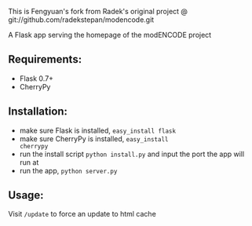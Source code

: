 This is Fengyuan's fork from Radek's original project @ git://github.com/radekstepan/modencode.git

A Flask app serving the homepage of the modENCODE project

## Requirements:
- Flask 0.7+
- CherryPy

## Installation:
- make sure Flask is installed, <code>easy_install flask</code>
- make sure CherryPy is installed, <code>easy_install cherrypy</code>
- run the install script <code>python install.py</code> and input the port the app will run at
- run the app, <code>python server.py</code>

## Usage:

Visit <code>/update</code> to force an update to html cache

